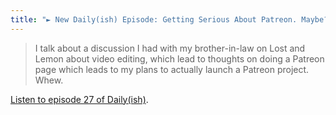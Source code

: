 ```yaml
---
title: "► New Daily(ish) Episode: Getting Serious About Patreon. Maybe?"
---
```

<blockquote><p>
  I talk about a discussion I had with my brother-in-law on Lost and Lemon about video editing, which lead to thoughts on doing a Patreon page which leads to my plans to actually launch a Patreon project. Whew.
</p></blockquote>
<p><a href="https://goodstuff.network/dailyish/27">Listen to episode 27 of Daily(ish)</a>.</p>
